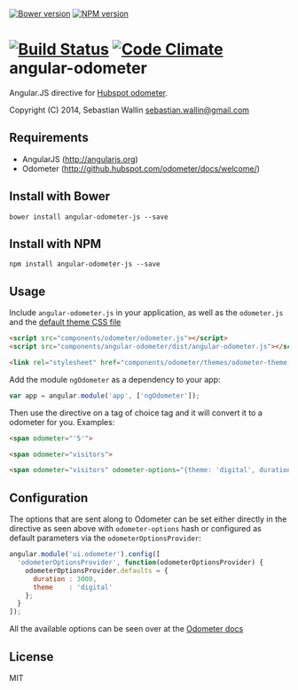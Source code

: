 [![Bower version](https://badge.fury.io/bo/angular-odometer-js.png)](http://badge.fury.io/bo/angular-odometer-js)
[![NPM version](https://badge.fury.io/js/angular-odometer-js.png)](http://badge.fury.io/js/angular-odometer-js)

[![Build Status](https://travis-ci.org/wallin/angular-odometer.png?branch=master)](https://travis-ci.org/wallin/angular-odometer)
[![Code Climate](https://codeclimate.com/github/wallin/angular-odometer.png)](https://codeclimate.com/github/wallin/angular-odometer)
angular-odometer
==============

Angular.JS directive for [Hubspot odometer](http://github.hubspot.com/odometer/docs/welcome/).

Copyright (C) 2014, Sebastian Wallin <sebastian.wallin@gmail.com>

Requirements
-----

* AngularJS (http://angularjs.org)
* Odometer (http://github.hubspot.com/odometer/docs/welcome/)

Install with Bower
-----

```
bower install angular-odometer-js --save
```

Install with NPM
-----

```
npm install angular-odometer-js --save
```

Usage
-----
Include `angular-odometer.js` in your application, as well as the `odometer.js` and the [default theme CSS file](http://github.hubspot.com/odometer/api/themes/)

```html
<script src="components/odometer/odometer.js"></script>
<script src="components/angular-odometer/dist/angular-odometer.js"></script>

<link rel="stylesheet" href="components/odometer/themes/odometer-theme-minimal.css"/>
```

Add the module `ngOdometer` as a dependency to your app:

```js
var app = angular.module('app', ['ngOdometer']);
```

Then use the directive on a tag of choice tag and it will convert it to a odometer for you. Examples:

```html
<span odometer="'5'">

<span odometer="visitors">

<span odometer="visitors" odometer-options="{theme: 'digital', duration: 3000}">
```

Configuration
-----

The options that are sent along to Odometer can be set either
directly in the directive as seen above with `odometer-options` hash or configured as default parameters via the `odometerOptionsProvider`:

```js
angular.module('ui.odometer').config([
  'odometerOptionsProvider', function(odometerOptionsProvider) {
    odometerOptionsProvider.defaults = {
      duration : 3000,
      theme    : 'digital'
    };
  }
]);
```

All the available options can be seen over at the [Odometer docs](http://github.hubspot.com/odometer/)

License
-----

MIT
